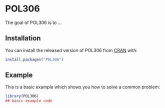 # POL306

<!-- badges: start -->
<!-- badges: end -->

The goal of POL306 is to ...

## Installation

You can install the released version of POL306 from [CRAN](https://CRAN.R-project.org) with:

``` r
install.packages("POL306")
```

## Example

This is a basic example which shows you how to solve a common problem:

``` r
library(POL306)
## basic example code
```

